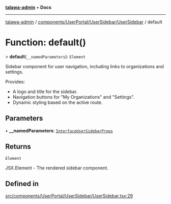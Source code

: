 [**talawa-admin**](../../../../../README.md) • **Docs**

***

[talawa-admin](../../../../../modules.md) / [components/UserPortal/UserSidebar/UserSidebar](../README.md) / default

# Function: default()

\> **default**(`__namedParameters`): `Element`

Sidebar component for user navigation, including links to organizations and settings.

Provides:
- A logo and title for the sidebar.
- Navigation buttons for "My Organizations" and "Settings".
- Dynamic styling based on the active route.

## Parameters

• **\_\_namedParameters**: [`InterfaceUserSidebarProps`](../interfaces/InterfaceUserSidebarProps.md)

## Returns

`Element`

JSX.Element - The rendered sidebar component.

## Defined in

[src/components/UserPortal/UserSidebar/UserSidebar.tsx:29](https://github.com/PalisadoesFoundation/talawa-admin/blob/7a991b3aa824070bd53d6367f1ce7f072321af88/src/components/UserPortal/UserSidebar/UserSidebar.tsx#L29)
